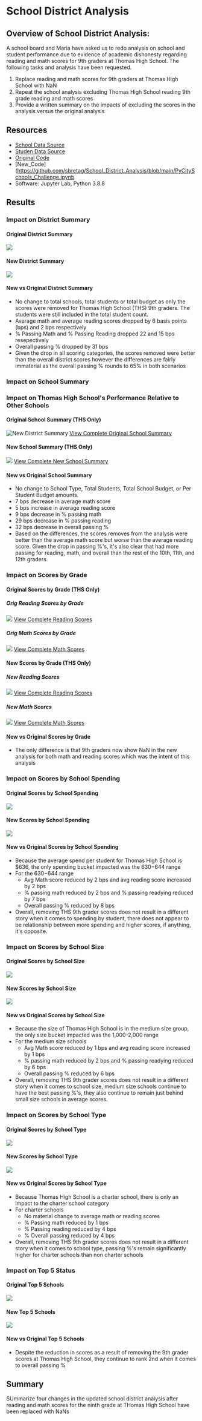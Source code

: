 # School District Analysis

## Overview of School District Analysis:

A school board and Maria have asked us to redo analysis on school and student performance due to evidence of academic dishonesty regarding reading and math scores for 9th graders at Thomas High School.  The following tasks and analysis have been requested.

1. Replace reading and math scores for 9th graders at Thomas High School with NaN
2. Repeat the school analysis excluding Thomas High School reading 9th grade reading and math scores
3. Provide a written summary on the impacts of excluding the scores in the analysis versus the original analysis

## Resources
- [School Data Source](https://github.com/sbretag/School_District_Analysis/blob/main/Resources/schools_complete.csv)
- [Studen Data Source](https://github.com/sbretag/School_District_Analysis/blob/main/Resources/students_complete.csv)
- [Original Code](https://github.com/sbretag/School_District_Analysis/blob/main/PyCitySchools_Original.ipynb)
- [New_Code](https://github.com/sbretag/School_District_Analysis/blob/main/PyCitySchools_Challenge.ipynb
- Software: Jupyter Lab, Python 3.8.8

## Results

### Impact on District Summary

#### Original District Summary
![](https://github.com/sbretag/School_District_Analysis/blob/main/Resources/Original_District_Summary.png)

#### New District Summary
![](https://github.com/sbretag/School_District_Analysis/blob/main/Resources/New_District_Summary.png)

#### New vs Original District Summary
- No change to total schools, total students or total budget as only the scores were removed for Thomas High School (THS) 9th graders.  The students were still included in the total student count.
 - Average math and average reading scores dropped by 6 basis points (bps) and 2 bps respectively
 - % Passing Math and % Passing Reading dropped 22 and 15 bps resepectively
 - Overall passing % dropped by 31 bps
- Given the drop in all scoring categories, the scores removed were better than the overall district scores however the differences are fairly immaterial as the overall passing % rounds to 65% in both scenarios  

### Impact on School Summary


### Impact on Thomas High School's Performance Relative to Other Schools

#### Original School Summary (THS Only)
![New District Summary](https://github.com/sbretag/School_District_Analysis/blob/main/Resources/Original_School_Summary_THS_Only.png)
[View Complete Original School Summary](https://github.com/sbretag/School_District_Analysis/blob/main/Resources/Original_School_Summary.png)

#### New School Summary (THS Only)
![](https://github.com/sbretag/School_District_Analysis/blob/main/Resources/New_School_Summary_THS_Only.png)
[View Complete New School Summary](https://github.com/sbretag/School_District_Analysis/blob/main/Resources/New_School_Summary.png)

#### New vs Original School Summary
- No change to School Type, Total Students, Total School Budget, or Per Student Budget amounts.
 - 7 bps decrease in average math score
 - 5 bps increase in average reading score
 - 9 bps decrease in % passing math
 - 29 bps decrease in % passing reading
 - 32 bps decrease in overall passing %
- Based on the differences, the scores removes from the analysis were better than the average math score but worse than the average reading score.  Given the drop in passing %'s, it's also clear that had more passing for reading, math, and overall than the rest of the 10th, 11th, and 12th graders.
 

### Impact on Scores by Grade

#### Original Scores by Grade (THS Only)

##### Orig Reading Scores by Grade
![](https://github.com/sbretag/School_District_Analysis/blob/main/Resources/Original_Reading_Scores_ByGrade_THS_Only.png)
[View Complete Reading Scores](https://github.com/sbretag/School_District_Analysis/blob/main/Resources/Original_Reading_Scores_ByGrade.png)

##### Orig Math Scores by Grade
![](https://github.com/sbretag/School_District_Analysis/blob/main/Resources/Original_Math_Scores_ByGrade_THS_Only.png)
[View Complete Math Scores](https://github.com/sbretag/School_District_Analysis/blob/main/Resources/Original_Math_Scores_ByGrade.png)

#### New Scores by Grade (THS Only)

##### New Reading Scores
![](https://github.com/sbretag/School_District_Analysis/blob/main/Resources/New_Reading_Scores_ByGrade_THS_Only.png)
[View Complete Reading Scores](https://github.com/sbretag/School_District_Analysis/blob/main/Resources/New_Reading_Scores_ByGrade.png)

##### New Math Scores
![](https://github.com/sbretag/School_District_Analysis/blob/main/Resources/New_Math_Scores_ByGrade_THS_Only.png)
[View Complete Math Scores](https://github.com/sbretag/School_District_Analysis/blob/main/Resources/New_Reading_Scores_ByGrade.png)

#### New vs Original Scores by Grade
- The only difference is that 9th graders now show NaN in the new analysis for both math and reading scores which was the intent of this analysis

### Impact on Scores by School Spending

#### Original Scores by School Spending
![](https://github.com/sbretag/School_District_Analysis/blob/main/Resources/Original_Scores_BySchool_Spending.png)

#### New Scores by School Spending
![](https://github.com/sbretag/School_District_Analysis/blob/main/Resources/New_Scores_BySchool_Spending.png)

#### New vs Original Scores by School Spending
- Because the average spend per student for Thomas High School is $636, the only spending bucket impacted was the $630-$644 range
- For the $630-$644 range
  - Avg Math score reduced by 2 bps and avg reading score increased by 2 bps
  - % passing math reduced by 2 bps and % passing readying reduced by 7 bps
  - Overall passing % reduced by 8 bps
- Overall, removing THS 9th grader scores does not result in a different story when it comes to spending by student, there does not appear to be relationship between more spending and higher scores, if anything, it's opposite.

### Impact on Scores by School Size

#### Original Scores by School Size
![](https://github.com/sbretag/School_District_Analysis/blob/main/Resources/Original_Scores_BySchool_Size.png)

#### New Scores by School Size
![](https://github.com/sbretag/School_District_Analysis/blob/main/Resources/New_Scores_BySchool_Size.png)

#### New vs Original Scores by School Size
- Because the size of Thomas High School is in the medium size group, the only size bucket impacted was the 1,000-2,000 range
- For the medium size schools
  - Avg Math score reduced by 1 bps and avg reading score increased by 1 bps
  - % passing math reduced by 2 bps and % passing readying reduced by 6 bps
  - Overall passing % reduced by 6 bps
- Overall, removing THS 9th grader scores does not result in a different story when it comes to school size, medium size schools continue to have the best passing %'s, they also continue to remain just behind small size schools in average scores.


### Impact on Scores by School Type

#### Original Scores by School Type
![](https://github.com/sbretag/School_District_Analysis/blob/main/Resources/Original_Scores_BySchool_Type.png)

#### New Scores by School Type
![](https://github.com/sbretag/School_District_Analysis/blob/main/Resources/New_Scores_BySchool_Type.png)

#### New vs Original Scores by School Type
- Because Thomas High School is a charter school, there is only an impact to the charter school category
- For charter schools
  - No material change to average math or reading scores
  - % Passing math reduced by 1 bps
  - % Passing reading reduced by 4 bps
  - % Overall passing reduced by 4 bps
- Overall, removing THS 9th grader scores does not result in a different story when it comes to school type, passing %'s remain significantly higher for charter schools than non charter schools


### Impact on Top 5 Status

#### Original Top 5 Schools
![](https://github.com/sbretag/School_District_Analysis/blob/main/Resources/Original_Top5.png)

#### New Top 5 Schools
![](https://github.com/sbretag/School_District_Analysis/blob/main/Resources/New_Top5.png)

#### New vs Original Top 5 Schools
- Despite the reduction in scores as a result of removing the 9th grader scores at Thomas High School, they continue to rank 2nd when it comes to overall passing %


## Summary

SUmmarize four changes in the updated school district analysis after reading and math scores for the ninth grade at THomas High School have been replaced with NaNs


